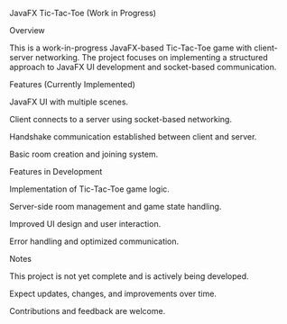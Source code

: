 JavaFX Tic-Tac-Toe (Work in Progress)

Overview

This is a work-in-progress JavaFX-based Tic-Tac-Toe game with client-server networking. The project focuses on implementing a structured approach to JavaFX UI development and socket-based communication.

Features (Currently Implemented)

JavaFX UI with multiple scenes.

Client connects to a server using socket-based networking.

Handshake communication established between client and server.

Basic room creation and joining system.

Features in Development

Implementation of Tic-Tac-Toe game logic.

Server-side room management and game state handling.

Improved UI design and user interaction.

Error handling and optimized communication.

Notes

This project is not yet complete and is actively being developed.

Expect updates, changes, and improvements over time.

Contributions and feedback are welcome.
